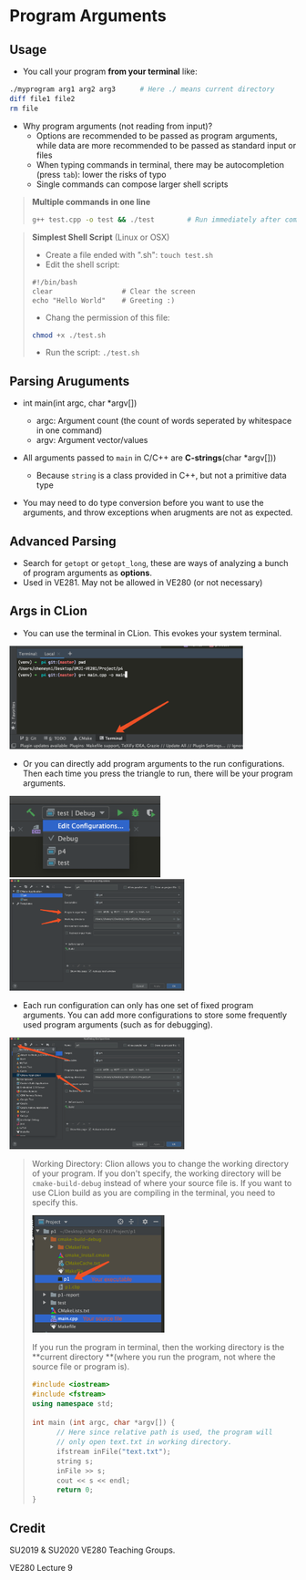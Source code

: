 # Program Arguments

## Usage

* You call your program **from your terminal** like: 

```bash
./myprogram arg1 arg2 arg3		# Here ./ means current directory
diff file1 file2
rm file
```

* Why program arguments (not reading from input)?
  * Options are recommended to be passed as program arguments, while data are more recommended to be passed as  standard input or files
  * When typing commands in terminal, there may be autocompletion (press `tab`): lower the risks of typo
  * Single commands can compose larger shell scripts

> **Multiple commands in one line**
>
> ```bash
> g++ test.cpp -o test && ./test		# Run immediately after compilation
> ```

> **Simplest Shell Script** (Linux or OSX)
>
> * Create a file ended with ".sh": `touch test.sh`
> * Edit the shell script:
>
> ```
> #!/bin/bash
> clear                 # Clear the screen
> echo "Hello World"    # Greeting :)
> ```
>
> * Chang the permission of this file:
>
> ```bash
> chmod +x ./test.sh
> ```
>
> * Run the script: `./test.sh`

## Parsing Aruguments

* int main(int argc, char *argv[])
  * argc: Argument count (the count of words seperated by whitespace in one command)
  * argv: Argument vector/values

* All arguments passed to `main` in C/C++ are **C-strings**(char *argv[]))
  * Because `string` is a class provided in C++, but not a primitive data type
* You may need to do type conversion before you want to use the arguments, and throw exceptions when arugments are not as expected.

## Advanced Parsing

* Search for `getopt` or `getopt_long`, these are ways of analyzing a bunch of program arguments as **options**.
* Used in VE281. May not be allowed in VE280 (or not necessary)

## Args in CLion

* You can use the terminal in CLion. This evokes your system terminal.

<img src="../img/clion-terminal.png" alt="clion-terminal" style="zoom:40%;" />

* Or you can directly add program arguments to the run configurations. Then each time you press the triangle to run, there will be your program arguments.

<img src="../img/clion-edit-config.png" alt="clion-edit-config" style="zoom:40%;" />

<img src="../img/clion-args.png" alt="clion-args" style="zoom:30%;" />

* Each run configuration can only has one set of fixed program arguments. You can add more configurations to store some frequently used program arguments (such as for debugging).

<img src="../img/clion-add-config.png" alt="clion-add-config" style="zoom:30%;" />

> Working Directory: Clion allows you to change the working directory of your program. If you don't specify, the working directory will be `cmake-build-debug` instead of where your source file is. If you want to use CLion build as you are compiling in the terminal, you need to specify this.
>
> <img src="../img/clion-wkdir.png" alt="clion-wkdir" style="width:50%;height:50%;" />
>
> If you run the program in terminal, then the working directory is the **current directory **(where you run the program, not where the source file or program is).
>
> ```cpp
> #include <iostream>
> #include <fstream>
> using namespace std;
> 
> int main (int argc, char *argv[]) {
>   	// Here since relative path is used, the program will 
>   	// only open text.txt in working directory.
> 		ifstream inFile("text.txt");
>   	string s;
>   	inFile >> s;
>   	cout << s << endl;
> 		return 0;
> }
> ```
>
> 

## Credit

SU2019 & SU2020 VE280 Teaching Groups.

VE280 Lecture 9